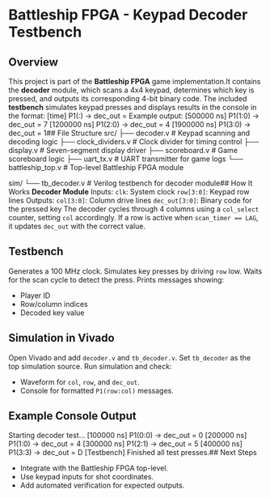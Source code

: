 # Battleship FPGA - Keypad Decoder Testbench
## Overview
This project is part of the **Battleship FPGA** game implementation.It contains the **decoder** module, which scans a 4x4 keypad, determines which key is pressed, and outputs its corresponding 4-bit binary code.
The included **testbench**  simulates keypad presses and displays results in the console in the format:
[time] P1(<row>:<col>) -> dec_out = <hex>Example output:
[500000 ns] P1(1:0) -> dec_out = 7
[1200000 ns] P1(2:0) -> dec_out = 4
[1900000 ns] P1(3:0) -> dec_out = 1## File Structure
src/
 ├── decoder.v           # Keypad scanning and decoding logic
 ├── clock_dividers.v    # Clock divider for timing control
 ├── display.v           # Seven-segment display driver
 ├── scoreboard.v        # Game scoreboard logic
 ├── uart_tx.v           # UART transmitter for game logs
 └── battleship_top.v    # Top-level Battleship FPGA module

sim/
 └── tb_decoder.v        # Verilog testbench for decoder module## How It Works
**Decoder Module**
Inputs:
`clk`: System clock 
`row[3:0]`: Keypad row lines 
Outputs:
`col[3:0]`: Column drive lines 
`dec_out[3:0]`: Binary code for the pressed key
The decoder cycles through 4 columns using a `col_select` counter, setting `col` accordingly. If a row is active  when `scan_timer == LAG`, it updates `dec_out` with the correct value.
## Testbench
Generates a 100 MHz clock.
Simulates key presses by driving `row` low.
Waits for the scan cycle to detect the press.
Prints messages showing:
- Player ID 
- Row/column indices
- Decoded key value
## Simulation in Vivado
Open Vivado and add `decoder.v` and `tb_decoder.v`.
Set `tb_decoder` as the top simulation source.
Run simulation and check:
- Waveform for `col`, `row`, and `dec_out`.
- Console for formatted `P1(row:col)` messages.
## Example Console Output
Starting decoder test...
[100000 ns] P1(0:0) -> dec_out = 0
[200000 ns] P1(1:0) -> dec_out = 4
[300000 ns] P1(2:1) -> dec_out = 5
[400000 ns] P1(3:3) -> dec_out = D
[Testbench] Finished all test presses.## Next Steps
- Integrate with the Battleship FPGA top-level.
- Use keypad inputs for shot coordinates.
- Add automated verification for expected outputs.
